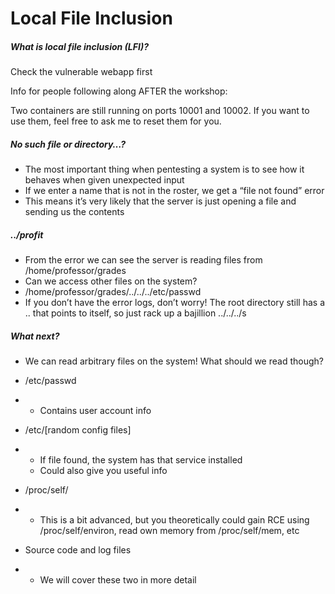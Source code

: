 # Local File Inclusion

##### What is local file inclusion (LFI)?

Check the vulnerable webapp first

Info for people following along AFTER the workshop:

Two containers are still running on ports 10001 and 10002. If you want to use them, feel free to ask me to reset them for you.

##### No such file or directory…?

- The most important thing when pentesting a system is to see how it behaves when given unexpected input
- If we enter a name that is not in the roster, we get a “file not found” error
- This means it’s very likely that the server is just opening a file and sending us the contents

##### ../profit

- From the error we can see the server is reading files from /home/professor/grades
- Can we access other files on the system?
- /home/professor/grades/../../../etc/passwd
- If you don’t have the error logs, don’t worry! The root directory still has a .. that points to itself, so just rack up a bajillion ../../../s

##### What next?

- We can read arbitrary files on the system! What should we read though?

- /etc/passwd

- - Contains user account info

- /etc/[random config files]

- - If file found, the system has that service installed
  - Could also give you useful info

- /proc/self/

- - This is a bit advanced, but you theoretically could gain RCE using /proc/self/environ, read own memory from /proc/self/mem, etc

- Source code and log files

- - We will cover these two in more detail